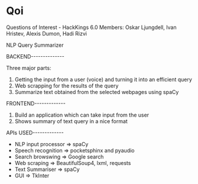 # Qoi
Questions of Interest - HackKings 6.0
Members: Oskar Ljungdell, Ivan Hristev, Alexis Dumon, Hadi Rizvi

NLP Query Summarizer 

BACKEND--------------

Three major parts:
1. Getting the input from a user (voice) and turning it into an efficient query
2. Web scrapping for the results of the query
3. Summarize text obtained from the selected webpages using spaCy

FRONTEND-------------
1. Build an application which can take input from the user
2. Shows summary of text query in a nice format

APIs USED-------------
- NLP input processor => spaCy
- Speech recognition => pocketsphinx and pyaudio
- Search browswing => Google search
- Web scraping => BeautifulSoup4, lxml, requests
- Text Summariser => spaCy
- GUI => TkInter

